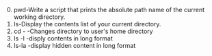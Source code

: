 0. pwd-Write a script that prints the absolute path name of the current working directory.
1. ls-Display the contents list of your current directory.
2. cd - -Changes directory to user's home directory
3. ls -l -disply contents in long format
4. ls-la -display hidden content in long format
